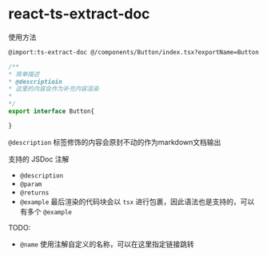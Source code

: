 # react-ts-extract-doc

使用方法

```md
@import:ts-extract-doc @/components/Button/index.tsx?exportName=Button
```

```typescript
/**
* 简单描述
* @descriptioin
* 这里的内容会作为补充内容渲染
*
*/
export interface Button{

}
```

`@description` 标签修饰的内容会原封不动的作为markdown文档输出

支持的 JSDoc 注解

- `@description`
- `@param`
- `@returns`
- `@example`  最后渲染的代码块会以 `tsx` 进行包裹，因此语法也是支持的，可以有多个 `@example`

TODO:

- `@name` 使用注解自定义的名称，可以在这里指定链接跳转

